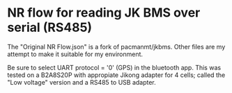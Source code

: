 # NR flow for reading JK BMS over serial (RS485)
The "Original NR Flow.json" is a fork of pacmanmt/jkbms. 
Other files are my attempt to make it suitable for my environment.

Be sure to select UART protocol = '0' (GPS) in the bluetooth app.
This was tested on a B2A8S20P with appropiate Jikong adapter for 4 cells; called the "Low voltage" version and a RS485 to USB adapter.